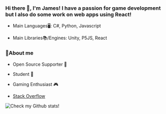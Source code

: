 ### Hi there 👋, I'm James! I have a passion for game development but I also do some work on web apps using React!

 - Main Languages🖥️: C#, Python, Javascript
 
 - Main Libraries📚/Engines: Unity, P5JS, React

### 📃About me
 - Open Source Supporter 👐
 
 - Student 🏫
 
 - Gaming Enthusiast 🎮

 - [Stack Overflow](https://stackoverflow.com/users/14873974/james-barnett)

![Check my Github stats!](https://github-readme-stats.vercel.app/api?username=j4mes-b4rnett)
